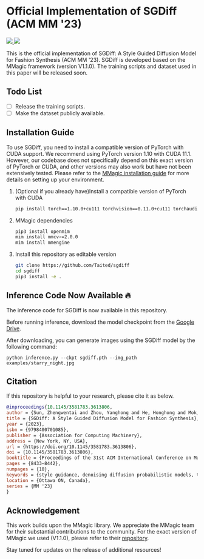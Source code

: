 # Official Implementation of SGDiff (ACM MM '23)

<a href="https://taited.github.io/sgdiff-project" target="_blank">
  <img src="https://img.shields.io/badge/Project-Page-Green">
</a>
<a href="https://arxiv.org/abs/2308.07605">
  <img src="https://img.shields.io/badge/Paper-Arxiv-red">
</a>

This is the official implementation of SGDiff: A Style Guided Diffusion Model for Fashion Synthesis (ACM MM '23). SGDiff is developed based on the MMagic framework (version V1.1.0). The training scripts and dataset used in this paper will be released soon.

## Todo List

- [ ] Release the training scripts.
- [ ] Make the dataset publicly available.

## Installation Guide

To use SGDiff, you need to install a compatible version of PyTorch with CUDA support. We recommend using PyTorch version 1.10 with CUDA 11.1. However, our codebase does not specifically depend on this exact version of PyTorch or CUDA, and other versions may also work but have not been extensively tested. Please refer to the [MMagic installation guide](https://github.com/open-mmlab/mmagic#%EF%B8%8F-installation) for more details on setting up your environment.

1. (Optional if you already have)Install a compatible version of PyTorch with CUDA
   ```bash
   pip install torch==1.10.0+cu111 torchvision==0.11.0+cu111 torchaudio==0.10.0 -f https://download.pytorch.org/whl/torch_stable.html
   ```
2. MMagic dependencies
   ```bash
   pip3 install openmim
   mim install mmcv>=2.0.0
   mim install mmengine
   ```
3. Install this repository as editable version
   ```bash
   git clone https://github.com/Taited/sgdiff
   cd sgdiff
   pip3 install -e .
   ```

## Inference Code Now Available 🔥

The inference code for SGDiff is now available in this repository.

Before running inference, download the model checkpoint from the
[Google Drive](https://drive.google.com/drive/folders/1hnXb9PCmhXc7W05qsK69FSQzFdgIDdo9?usp=sharing).

After downloading, you can generate images using the SGDiff model by the following command:

```shell
python inference.py --ckpt sgdiff.pth --img_path examples/starry_night.jpg
```

## Citation

If this repository is helpful to your research, please cite it as below.

```bibtex
@inproceedings{10.1145/3581783.3613806,
author = {Sun, Zhengwentai and Zhou, Yanghong and He, Honghong and Mok, P.Y.},
title = {SGDiff: A Style Guided Diffusion Model for Fashion Synthesis},
year = {2023},
isbn = {9798400701085},
publisher = {Association for Computing Machinery},
address = {New York, NY, USA},
url = {https://doi.org/10.1145/3581783.3613806},
doi = {10.1145/3581783.3613806},
booktitle = {Proceedings of the 31st ACM International Conference on Multimedia},
pages = {8433–8442},
numpages = {10},
keywords = {style guidance, denoising diffusion probabilistic models, text-to-image, fashion synthesis},
location = {Ottawa ON, Canada},
series = {MM '23}
}

```

## Acknowledgement

This work builds upon the MMagic library. We appreciate the MMagic team for their substantial contributions to the community. For the exact version of MMagic we used (V1.1.0), please refer to their [repository](https://github.com/open-mmlab/mmagic).

Stay tuned for updates on the release of additional resources!
